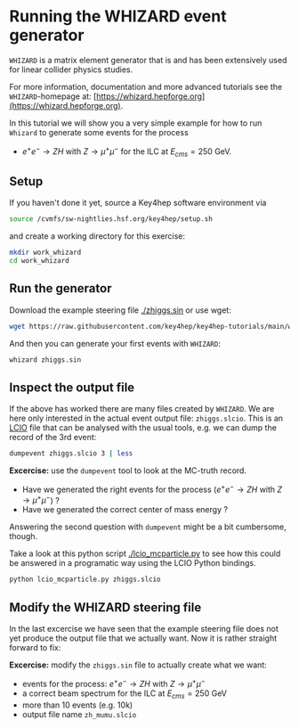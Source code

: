 # Running the WHIZARD event generator

`WHIZARD` is a matrix element generator that is and has been extensively used for 
linear collider physics studies.

For more information, documentation and more advanced tutorials see the `WHIZARD`-homepage at:
[https://whizard.hepforge.org](https://whizard.hepforge.org).

In this tutorial we will show you a very simple example for how to run `Whizard` to generate some
events for the process 
- $e^+e^- \rightarrow ZH$ with $Z\rightarrow \mu^+ \mu^-$ for the ILC at $E_{cms}=250$ GeV.

## Setup
If you haven't done it yet, source a Key4hep software environment via

```bash
source /cvmfs/sw-nightlies.hsf.org/key4hep/setup.sh
```

and create a working directory for this exercise:

```bash
mkdir work_whizard
cd work_whizard
```

## Run the generator

Download the example steering file [./zhiggs.sin](./zhiggs.sin) or use wget:

```bash
wget https://raw.githubusercontent.com/key4hep/key4hep-tutorials/main/whizard_gen/zhiggs.sin
```
And then you can generate your first events with `WHIZARD`:

```bash
whizard zhiggs.sin
```

## Inspect the output file
If the above has worked there are many files created by `WHIZARD`. We are here only interested in the actual event output file: `zhiggs.slcio`.  This is an [LCIO](https://github.com/iLCSoft/LCIO) file that can be analysed with the usual tools, e.g. we can dump the record of the 3rd event:

```bash
dumpevent zhiggs.slcio 3 | less
```
**Excercise:** use the `dumpevent` tool to look at the MC-truth record.
 - Have we generated the right events for the process ($e^+e^- \rightarrow ZH$ with $Z\rightarrow \mu^+ \mu^-$) ?
 - Have we generated the correct center of mass energy ?

Answering the second question with `dumpevent` might be a bit cumbersome, though.

Take a look at this python script [./lcio_mcparticle.py](./lcio_mcparticle.py) to see how this could be answered in a programatic way using the LCIO Python bindings.

```bash
python lcio_mcparticle.py zhiggs.slcio
```
   
## Modify the WHIZARD steering file

In the last excercise we have seen that the example steering file does not yet produce the output file that we actually want.
Now it is rather straight forward to fix:

**Excercise:** modify the `zhiggs.sin` file to actually create what we want:
 -  events for the process: $e^+e^- \rightarrow ZH$ with $Z\rightarrow \mu^+ \mu^-$
 -  a correct beam spectrum for the ILC at $E_{cms}=250$ GeV
 -  more than 10 events (e.g. 10k)
 -  output file name `zh_mumu.slcio`

   



